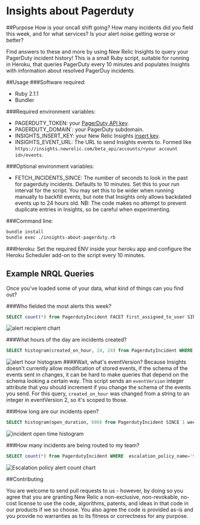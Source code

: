 Insights about Pagerduty
========================

##Purpose
How is your oncall shift going? How many incidents did you field this week, and for what services? Is your alert noise getting worse or better?

Find answers to these and more by using New Relic Insights to query your PagerDuty incident history! This is a small Ruby script, suitable for running in Heroku, that queries PagerDuty every 10 minutes and populates Insights with information about resolved PagerDuy incidents.

##Usage
###Software required:
 * Ruby 2.1.1
 * Bundler

###Required environment variables:
 * PAGERDUTY_TOKEN: your [PagerDuty API key](https://support.pagerduty.com/entries/23761081-Generating-an-API-Key).
 * PAGERDUTY_DOMAIN`: your PagerDuty subdomain.
 * INSIGHTS_INSERT_KEY: your New Relic Insights [insert  key](http://docs.newrelic.com/docs/insights/inserting-events#register).
 * INSIGHTS_EVENT_URL: The URL to send Insights events to. Formed like `https://insights.newrelic.com/beta_api/accounts/<your account id>/events`.

###Optional environment variables:
 * FETCH_INCIDENTS_SINCE: The number of seconds to look in the past for pagerduty incidents. Defaults to 10 minutes. Set this to your run interval for the script. You may set this to be wider when running manually to backfill events, but note that Insights only allows backdated events up to 24 hours old. NB: The code makes no attempt to prevent duplicate entries in Insights, so be careful when experimenting.
  
###Command line:
```bash
bundle install
bundle exec ./insights-about-pagerduty.rb
```

###Heroku:
Set the required ENV inside your heroku app and configure the Heroku Scheduler add-on to the script every 10 minutes.

## Example NRQL Queries

Once you've loaded some of your data, what kind of things can you find out?

###Who fielded the most alerts this week?
```sql
SELECT count(*) from PagerdutyIncident FACET first_assigned_to_user SINCE 1 week ago TIMESERIES
```
![alert recipient chart](http://i.imgur.com/aMjuk7Q.png)

###What hours of the day are incidents created?
```sql
SELECT histogram(created_on_hour, 24, 24) from PagerdutyIncident WHERE eventVersion >= 2 SINCE 1 week ago
```
![alert hour histogram](http://i.imgur.com/hzgEWoZ.png)
####Wait, what's eventVersion?
Because Insights doesn't currently allow modification of stored events, if the schema of the events sent in changes, it can be hard to make queries that depend on the schema looking a certain way. This script sends an `eventVersion` integer attribute that you should increment if you change the schema of the events you send. For this query, `created_on_hour` was changed from a string to an integer in eventVersion 2, so it's scoped to those.

###How long are our incidents open?
```sql
SELECT histogram(open_duration, 600) from PagerdutyIncident SINCE 1 week ago
```
![incident open time histogram](http://i.imgur.com/i2m9LBt.png)

###How many incidents are being routed to my team?
```sql
SELECT count(*) from PagerdutyIncident WHERE  escalation_policy_name='Site Services' SINCE 1 week ago TIMESERIES
```
![Escalation policy alert count chart](http://i.imgur.com/drTSyAG.png)

##Contributing

You are welcome to send pull requests to us - however, by doing so you agree that you are granting New Relic a non-exclusive, non-revokable, no-cost license to use the code, algorithms, patents, and ideas in that code in our products if we so choose. You also agree the code is provided as-is and you provide no warranties as to its fitness or correctness for any purpose.
